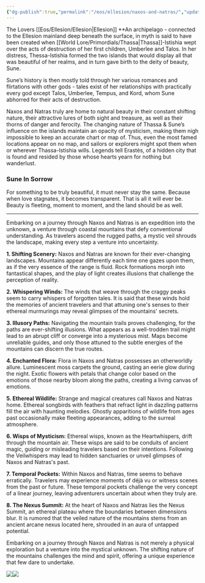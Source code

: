 ```yaml
---
{"dg-publish":true,"permalink":"/eos/ellesion/naxos-and-natras/","updated":"2024-12-22T19:30:38.882-06:00"}
---
```


The Lovers
[[Eos/Ellesion/Ellesion\|Ellesion]]
**An archipelago - connected to the Ellesion mainland deep beneath the surface, in myth is said to have been created when [[World Lore/Primordials/Thassa\|Thassa]]-Istishia wept over the acts of destruction of her first children, Umberlee and Talos. In her distress, Thessa-Istishia formed the two islands that would display all that was beautiful of her realms, and in turn gave birth to the deity of beauty, Sune.

Sune’s history is then mostly told through her various romances and flirtations with other gods - tales exist of her relationships with practically every god except Talos, Umberlee, Tempus, and Kord, whom Sune abhorred for their acts of destruction. 

Naxos and Natras truly are home to natural beauty in their constant shifting nature, their attractive lures of both sight and treasure, as well as their thorns of danger and ferocity. The changing nature of Thassa & Sune’s influence on the islands maintain an opacity of mysticism, making them nigh impossible to keep an accurate chart or map of. Thus, even the most famed locations appear on no map, and sailors or explorers might spot them when or wherever Thassa-Istishia wills. Legends tell Erastés, of a hidden city that is found and resided by those whose hearts yearn for nothing but wanderlust.

### Sune In Sorrow

For something to be truly beautiful, it must never stay the same. Because when love stagnates, it becomes transparent. That is all it will ever be. Beauty is fleeting, moment to moment, and the land should be as well. 

---

Embarking on a journey through Naxos and Natras is an expedition into the unknown, a venture through coastal mountains that defy conventional understanding. As travelers ascend the rugged paths, a mystic veil shrouds the landscape, making every step a venture into uncertainty.

**1. Shifting Scenery:** Naxos and Natras are known for their ever-changing landscapes. Mountains appear differently each time one gazes upon them, as if the very essence of the range is fluid. Rock formations morph into fantastical shapes, and the play of light creates illusions that challenge the perception of reality.

**2. Whispering Winds:** The winds that weave through the craggy peaks seem to carry whispers of forgotten tales. It is said that these winds hold the memories of ancient travelers and that attuning one's senses to their ethereal murmurings may reveal glimpses of the mountains' secrets.

**3. Illusory Paths:** Navigating the mountain trails proves challenging, for the paths are ever-shifting illusions. What appears as a well-trodden trail might lead to an abrupt cliff or converge into a mysterious mist. Maps become unreliable guides, and only those attuned to the subtle energies of the mountains can discern the true routes.

**4. Enchanted Flora:** Flora in Naxos and Natras possesses an otherworldly allure. Luminescent moss carpets the ground, casting an eerie glow during the night. Exotic flowers with petals that change color based on the emotions of those nearby bloom along the paths, creating a living canvas of emotions.

**5. Ethereal Wildlife:** Strange and magical creatures call Naxos and Natras home. Ethereal songbirds with feathers that refract light in dazzling patterns fill the air with haunting melodies. Ghostly apparitions of wildlife from ages past occasionally make fleeting appearances, adding to the surreal atmosphere.

**6. Wisps of Mysticism:** Ethereal wisps, known as the Heartwhispers, drift through the mountain air. These wisps are said to be conduits of ancient magic, guiding or misleading travelers based on their intentions. Following the Veilwhispers may lead to hidden sanctuaries or unveil glimpses of Naxos and Natras's past.

**7. Temporal Pockets:** Within Naxos and Natras, time seems to behave erratically. Travelers may experience moments of déjà vu or witness scenes from the past or future. These temporal pockets challenge the very concept of a linear journey, leaving adventurers uncertain about when they truly are.

**8. The Nexus Summit:** At the heart of Naxos and Natras lies the Nexus Summit, an ethereal plateau where the boundaries between dimensions blur. It is rumored that the veiled nature of the mountains stems from an ancient arcane nexus located here, shrouded in an aura of untapped potential.

Embarking on a journey through Naxos and Natras is not merely a physical exploration but a venture into the mystical unknown. The shifting nature of the mountains challenges the mind and spirit, offering a unique experience that few dare to undertake.

**![](https://lh7-us.googleusercontent.com/eU1WYSJ2PcONUBazsQR0hqlk7HV1nhfOE57cMrFlQYudaVde2vX8uIfeWTnMhm9AROVb5EPgWLEwpyD1AqS9P7Cu4Z0pRqNd44syvkg8UHFZnc4Bav6IG7V_E_jZZq3D7aFql3R7Cq8HdINc55sNr-4)![](https://lh7-us.googleusercontent.com/zjjV7zfqyhlliN1hV3ObA1OiOwtvnMx357R52VgJb3Bp1Soy6TpCtQkNV6M5vZX_KKvEmOlUNX3NfXgKwv8ThnapKiB7hUgEVZkdVLCDSJNdGDcgSLZ-Wf2odivVOJYzAPgh8GYd4HOuYDvom7lJBxs)**